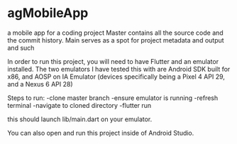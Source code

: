 # agMobileApp
a mobile app for a coding project
Master contains all the source code and the commit history. Main serves as a spot for project metadata and output and such

In order to run this project, you will need to have Flutter and an emulator installed.
The two emulators I have tested this with are Android SDK built for x86, and AOSP  on IA Emulator
(devices specifically being a Pixel 4 API 29, and a Nexus 6 API 28)

Steps to run:
-clone master branch
-ensure emulator is running
-refresh terminal
-navigate to cloned directory
-flutter run

this should launch lib/main.dart on your emulator.

You can also open and run this project inside of Android Studio.
